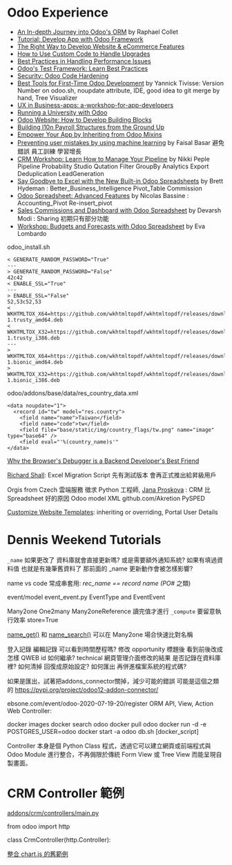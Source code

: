 # Odoo Experience

- [An In-depth Journey into Odoo's ORM](https://www.odoo.com/event/odoo-experience-2020-2020-09-30-2020-10-02-2622/track/an-in-depth-journey-into-odoo-s-orm-3936) by Raphael Collet
- [Tutorial: Develop App with Odoo Framework](https://www.odoo.com/event/odoo-experience-2020-2020-09-30-2020-10-01-2622/track/tutorial-develop-an-app-with-the-odoo-framework-3852)
- [The Right Way to Develop Website & eCommerce Features](https://www.odoo.com/event/odoo-experience-2020-2020-09-30-2020-10-02-2622/track/the-right-way-to-develop-website-ecommerce-features-3846)
- [How to Use Custom Code to Handle Upgrades](https://www.odoo.com/event/odoo-experience-2020-2020-09-30-2020-10-02-2622/track/how-to-use-custom-code-to-handle-upgrades-3841)
- [Best Practices in Handling Performance Issues](https://www.odoo.com/event/odoo-experience-2020-2020-09-30-2020-10-02-2622/track/best-practices-in-handling-performance-issues-3857)
- [Odoo's Test Framework: Learn Best Practices](https://www.odoo.com/event/odoo-experience-2020-2020-09-30-2020-10-02-2622/track/odoo-s-test-framework-learn-best-practices-3844)
- [Security: Odoo Code Hardening](https://www.odoo.com/event/odoo-experience-2020-2020-09-30-2020-10-02-2622/track/security-odoo-code-hardening-3853)
- [Best Tools for First-Time Odoo Development](https://www.odoo.com/event/odoo-experience-2020-2020-09-30-2020-10-02-2622/track/best-tools-for-first-time-odoo-development-3862) by Yannick Tivisse: Version Number on odoo.sh, noupdate attribute, IDE, good idea to git merge by hand, Tree Visualizer
- [UX in Business-apps: a-workshop-for-app-developers](https://www.odoo.com/zh_TW/event/odoo-experience-2020-2020-09-30-2020-10-02-2622/track/ux-in-business-apps-a-workshop-for-app-developers-3858)
- [Running a University with Odoo](https://www.odoo.com/event/odoo-experience-2020-2020-09-30-2020-10-02-2622/track/running-a-university-with-odoo-2058)
- [Odoo Website: How to Develop Building Blocks](https://www.odoo.com/event/odoo-experience-2020-2020-09-30-2020-10-02-2622/track/odoo-website-how-to-develop-building-blocks-3937)
- [Building l10n Payroll Structures from the Ground Up](https://www.odoo.com/event/odoo-experience-2020-2020-09-30-2020-10-02-2622/track/building-l10n-payroll-structures-from-the-ground-up-3861)
- [Empower Your App by Inheriting from Odoo Mixins](https://www.odoo.com/event/odoo-experience-2020-2020-09-30-2020-10-02-2622/track/empower-your-app-by-inheriting-from-odoo-mixins-3860)
- [Preventing user mistakes by using machine learning](https://www.odoo.com/event/odoo-experience-2020-2020-09-30-2020-10-02-2622/track/preventing-user-mistakes-by-using-machine-learning-2171) by Faisal Basar 避免錯誤 員工訓練 學習增長
- [CRM Workshop: Learn How to Manage Your Pipeline](https://www.odoo.com/event/odoo-experience-2020-2020-09-30-2020-10-02https://www.odoo.com/event/odoo-experience-2020-2020-09-30-2020-10-02-2622/track/odoo-spreadsheet-advanced-features-3915-2622/track/crm-workshop-learn-how-to-manage-your-pipeline-3920) by Nikki Peple Pipeline Probability Studio Qutation Filter GroupBy Analytics Export Deduplication LeadGeneration
- [Say Goodbye to Excel with the New Built-in Odoo Spreadsheets](https://www.odoo.com/event/odoo-experience-2020-2020-09-30-2020-10-02-2622/track/say-goodbye-to-excel-with-the-new-built-in-odoo-spreadsheets-3872) by Brett Hydeman : Better_Business_Intelligence Pivot_Table Commission
- [Odoo Spreadsheet: Advanced Features](https://www.odoo.com/event/odoo-experience-2020-2020-09-30-2020-10-02-2622/track/odoo-spreadsheet-advanced-features-3915) by Nicolas Bassine : Accounting_Pivot Re-insert_pivot
- [Sales Commissions and Dashboard with Odoo Spreadsheet](https://www.odoo.com/event/odoo-experience-2020-2020-09-30-2020-10-02-2622/track/sales-commissions-and-dashboard-with-odoo-spreadsheet-3912) by Devarsh Modi : Sharing 初期只有部分功能
- [Workshop: Budgets and Forecasts with Odoo Spreadsheet](https://www.odoo.com/event/odoo-experience-2020-2020-09-30-2020-10-02-2622/track/workshop-budgets-and-forecasts-with-odoo-spreadsheet-3911) by Eva Lombardo

odoo_install.sh
```
< GENERATE_RANDOM_PASSWORD="True"
---
> GENERATE_RANDOM_PASSWORD="False"
42c42
< ENABLE_SSL="True"
---
> ENABLE_SSL="False"
52,53c52,53
< WKHTMLTOX_X64=https://github.com/wkhtmltopdf/wkhtmltopdf/releases/download/0.12.5/wkhtmltox_0.12.5-1.trusty_amd64.deb
< WKHTMLTOX_X32=https://github.com/wkhtmltopdf/wkhtmltopdf/releases/download/0.12.5/wkhtmltox_0.12.5-1.trusty_i386.deb
---
> WKHTMLTOX_X64=https://github.com/wkhtmltopdf/wkhtmltopdf/releases/download/0.12.5/wkhtmltox_0.12.5-1.bionic_amd64.deb
> WKHTMLTOX_X32=https://github.com/wkhtmltopdf/wkhtmltopdf/releases/download/0.12.5/wkhtmltox_0.12.5-1.bionic_i386.deb
```


odoo/addons/base/data/res_country_data.xml
```
<data noupdate="1">
  <record id="tw" model="res.country">
    <field name="name">Taiwan</field>
    <field name="code">tw</field>
    <field file="base/static/img/country_flags/tw.png" name="image" type="base64" />
    <field eval="'%(country_name)s'"
</data>
```

[Why the Browser's Debugger is a Backend Developer's Best Friend](http://youtube.com/watch?v=-3UwhYe2HUw)

[Richard Shall](http://www.youtube.com/channel/UCB9cSQS-aB31JXLRw9zQ7-Q): Excel Migration Script 先有測試版本 會再正式推出給昇級用戶

Orgis from Czech 雲端服務 徵求 Python 工程師, [Jana Proskova](http://odoois.com/blog/odoo-2/post/why-is-crm-better-than-excel-36) : CRM 比 Spreadsheet 好的原因
Odoo model XML github.com/Akretion
PySPED

[Customize Website Templates](https://www.cybrosys.com/blog/how-to-customize-odoo-15-website-templates): inheriting or overriding, Portal User Details


# Dennis Weekend Tutorials

`_name` 如果更改了 資料庫就會直接更新嗎? 或是需要額外通知系統? 如果有填過資料值 也就是有幾筆舊資料了 那前面的 _name 更新動作會被怎樣影響?

name vs code 常成串套用: _rec_name == record name (PO_# 之類)

event/model event_event.py EventType and EventEvent

Many2one One2many Many2oneReference
讀完值才進行 `_compute` 要留意執行效率 store=True


[name_get()](https://www.cybrosys.com/blog/how-to-use-of-name-get-function-in-odoo) 和 [name_search()](https://www.cybrosys.com/blog/name-search-function-in-odoo-14) 可以在 Many2one  場合快速比對名稱




登入記錄 編輯記錄 可以看到時間歷程嗎? 修改 opportunity 標題後 看到前後改成怎樣
QWEB id 如何繼承?
technical 網頁管理介面修改的結果 是否記錄在資料庫裡? 如何清掉 回復成原始設定? 如何匯出 再併進檔案系統的程式碼?


如果是匯出，試著把addons_connector關掉，減少可能的錯誤
可能是這個之類的 https://pypi.org/project/odoo12-addon-connector/

ebsone.com/event/odoo-2020-07-19-20/register
ORM API, View, Action
Web Controller:

docker images
docker search odoo
docker pull odoo
docker run -d -e POSTGRES_USER=odoo
docker start -a odoo
db.sh [docker_script]



Controller 本身是個 Python Class 程式，透過它可以建立網頁或前端程式與 Odoo Module 進行整合，不再侷限於傳統 Form View 或 Tree View 而能呈現自製畫面。

# CRM Controller 範例

[addons/crm/controllers/main.py](https://github.com/odoo/odoo/blob/15.0/addons/crm/controllers/main.py#L12)

from odoo import http

class CrmController(http.Controller):


[整合 chart.js 的舊範例](https://learnopenerp.blogspot.com/2018/08/odoo-web-controller.html)

